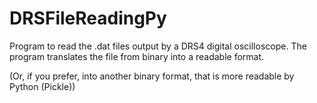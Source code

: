 # DRSFileReadingPy

Program to read the .dat files output by a DRS4 digital oscilloscope.
The program translates the file from binary into a readable format.

(Or, if you prefer, into another binary format, that is more readable by Python (Pickle))
